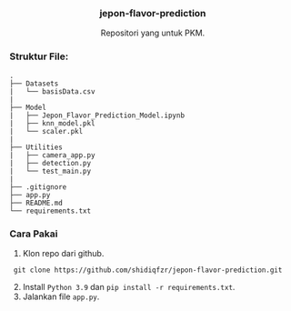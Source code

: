 <br />
<div align="center">
<h3 align="center">jepon-flavor-prediction</h3>

  <p align="center">
    Repositori yang untuk PKM.
  </p>
</div>

### Struktur File:
```
. 
├── Datasets
|   └── basisData.csv
|
├── Model      
|   ├── Jepon_Flavor_Prediction_Model.ipynb
|   ├── knn_model.pkl
|   └── scaler.pkl
|
├── Utilities
|   ├── camera_app.py
|   ├── detection.py
|   └── test_main.py
|
├── .gitignore
├── app.py
├── README.md
└── requirements.txt
```

### Cara Pakai
1. Klon repo dari github.
  ```git
   git clone https://github.com/shidiqfzr/jepon-flavor-prediction.git
  ```
2. Install `Python 3.9` dan `pip install -r requirements.txt`.
3. Jalankan file `app.py`.